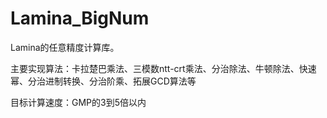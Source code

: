 # Lamina_BigNum
Lamina的任意精度计算库。

主要实现算法：卡拉楚巴乘法、三模数ntt-crt乘法、分治除法、牛顿除法、快速幂、分治进制转换、分治阶乘、拓展GCD算法等

目标计算速度：GMP的3到5倍以内

